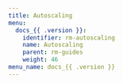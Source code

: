 ```yaml
---
title: Autoscaling
menu:
  docs_{{ .version }}:
    identifier: rm-autoscaling
    name: Autoscaling
    parent: rm-guides
    weight: 46
menu_name: docs_{{ .version }}
---
```


